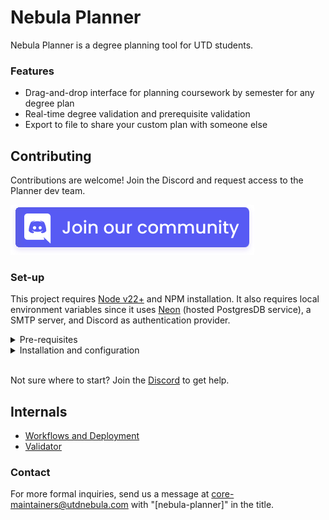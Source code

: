 # Nebula Planner

Nebula Planner is a degree planning tool for UTD students.

### Features

- Drag-and-drop interface for planning coursework by semester for any degree plan
- Real-time degree validation and prerequisite validation
- Export to file to share your custom plan with someone else

## Contributing

Contributions are welcome! Join the Discord and request access to the Planner dev team.

<a href="https://discord.utdnebula.com/"><img src=".github/discord-join-banner.svg" /></a>

### Set-up

This project requires [Node v22+](https://nodejs.org/en/) and NPM
installation. It also requires local environment variables since it uses [Neon](https://neon.tech) (hosted PostgresDB service), a SMTP server, and Discord as authentication provider.

<details>
<summary>
Pre-requisites
</summary> <br />
To be able to start development on Planner make sure that you have the following pre-requisites installed:

- [Node.js v16 or above](https://nodejs.org/en)
- [Git](https://git-scm.com/downloads)
- [Python3.11](https://www.python.org/downloads)
</details>

<details>
<summary>
Installation and configuration
</summary> <br />

1. Clone repository and install web dependencies:

```bash
git clone https://github.com/UTDNebula/planner.git
cd planner
npm install
```

2.  Copy `.env.example file` to `.env`:

    Copy the contents of the `.env.example` file at the root of the repo to a new file called `.env`.

3.  Setting up Neon:

    Neon is a hosting service for PostgreSQL.

    1.  Install the [Neon CLI](https://neon.tech/docs/reference/cli-install).
    2.  Run `neonctl auth` and follow the on-screen prompts to login or create an account.
    3.  Run `neonctl projects create --name planner-dev` to create a Neon project for Planner.
    4.  Copy the string listed under 'Connection Uri' (ex: `postgres://my-user:my-password@my-project-id.us-east-2.aws.neon.tech/neondb`) and update the `DATABASE_URL` and `DIRECT_DATABASE_URL` variables in your .env file, as shown below.

        ```bash
        # Prisma
        DATABASE_URL="<your connection uri here>"
        DIRECT_DATABASE_URL="<your connection uri here>"
        ```

4.  Apply database migrations:

    ```bash
    npx prisma migrate dev
    ```

5.  Request `PLATFORM_DATABASE_URL` from someone on the team.

6.  Set `NEXTAUTH_URL` to `http://localhost:3000` and `NEXTAUTH_SECRET=abc123`

7.  Setting up an auth provider. You need at least one of these to log in. We recommend you only add Discord for convenience.

      <details>
      <summary>
      Discord
      </summary> <br />

    1.  [Go to Discord Developer Portal — My Applications](https://discord.com/developers/applications)

    2.  Click on New Application <br />
        <img src="https://images.tango.us/workflows/3a8e357f-f80d-4e7d-ab54-84e04d812a3b/steps/8a6d90a6-766e-4f64-81d2-aad5369e5cc6/37e55606-f5cf-4b65-8d27-a489cf3b2548.png?crop=focalpoint&fit=crop&fp-x=0.8798&fp-y=0.0761&fp-z=2.8622&w=1200&mark-w=0.2&mark-pad=0&mark64=aHR0cHM6Ly9pbWFnZXMudGFuZ28udXMvc3RhdGljL21hZGUtd2l0aC10YW5nby13YXRlcm1hcmsucG5n&ar=1860%3A972" width="500"/>

    3.  Type "planner" <br />
        <img src="https://images.tango.us/workflows/3a8e357f-f80d-4e7d-ab54-84e04d812a3b/steps/c3607164-c3fa-4863-b185-1dbe14024dcf/e808af4c-a2ad-49e6-bae1-46becac64620.png?crop=focalpoint&fit=crop&fp-x=0.5003&fp-y=0.5195&fp-z=1.7367&w=1200&mark-w=0.2&mark-pad=0&mark64=aHR0cHM6Ly9pbWFnZXMudGFuZ28udXMvc3RhdGljL21hZGUtd2l0aC10YW5nby13YXRlcm1hcmsucG5n&ar=1860%3A972" width="500"/>

    4.  Agree to their terms of service <br />
        <img src="https://images.tango.us/workflows/3a8e357f-f80d-4e7d-ab54-84e04d812a3b/steps/3817a6f6-9db3-4d2b-b854-060ea05efb07/bbaaffd2-84af-4f57-993e-fb3e518050e8.png?crop=focalpoint&fit=crop&fp-x=0.3704&fp-y=0.5967&fp-z=3.0224&w=1200&mark-w=0.2&mark-pad=0&mark64=aHR0cHM6Ly9pbWFnZXMudGFuZ28udXMvc3RhdGljL21hZGUtd2l0aC10YW5nby13YXRlcm1hcmsucG5n&ar=1860%3A972" width="500"/>

    5.  Click to create <br />
        <img src="https://images.tango.us/workflows/3a8e357f-f80d-4e7d-ab54-84e04d812a3b/steps/381f5fdc-52a6-432f-aaa7-fd3ad4a0d9fd/d3c413bd-e571-478d-b0bc-943453ea22cd.png?crop=focalpoint&fit=crop&fp-x=0.6067&fp-y=0.6944&fp-z=2.8139&w=1200&mark-w=0.2&mark-pad=0&mark64=aHR0cHM6Ly9pbWFnZXMudGFuZ28udXMvc3RhdGljL21hZGUtd2l0aC10YW5nby13YXRlcm1hcmsucG5n&ar=1860%3A972" width="500"/>

    6.  Click on OAuth2 <br />
        <img src="https://images.tango.us/workflows/3a8e357f-f80d-4e7d-ab54-84e04d812a3b/steps/288e8db5-a787-4d34-b880-d81f0b47c159/7ceb6401-b585-42ad-8caa-6e27c809920b.png?crop=focalpoint&fit=crop&fp-x=0.1145&fp-y=0.3308&fp-z=2.0043&w=1200&mark-w=0.2&mark-pad=0&mark64=aHR0cHM6Ly9pbWFnZXMudGFuZ28udXMvc3RhdGljL21hZGUtd2l0aC10YW5nby13YXRlcm1hcmsucG5n&ar=1860%3A972" width="500"/>

    7.  Click on reset the secret <br />
        <img src="https://images.tango.us/workflows/3a8e357f-f80d-4e7d-ab54-84e04d812a3b/steps/db7245b1-f2b3-4a3d-b6f4-7b97f8083e17/2a275c61-cd86-45b5-a6b8-cb2ac3743ec0.png?crop=focalpoint&fit=crop&fp-x=0.5390&fp-y=0.3889&fp-z=2.6534&w=1200&mark-w=0.2&mark-pad=0&mark64=aHR0cHM6Ly9pbWFnZXMudGFuZ28udXMvc3RhdGljL21hZGUtd2l0aC10YW5nby13YXRlcm1hcmsucG5n&ar=1860%3A972" width="500"/>

    8.  Click on "Yes, do it!" and copy the generated secret <br />
        <img src="https://images.tango.us/workflows/3a8e357f-f80d-4e7d-ab54-84e04d812a3b/steps/d4f78559-7a1a-4830-8db6-4affe5fd1016/c3d73e52-d444-4079-b580-79df13b1c56b.png?crop=focalpoint&fit=crop&fp-x=0.6040&fp-y=0.5828&fp-z=2.7720&w=1200&mark-w=0.2&mark-pad=0&mark64=aHR0cHM6Ly9pbWFnZXMudGFuZ28udXMvc3RhdGljL21hZGUtd2l0aC10YW5nby13YXRlcm1hcmsucG5n&ar=1860%3A972" width="500"/>

    9.  Click on "Add Redirect" <br />
        <img src="https://images.tango.us/workflows/3a8e357f-f80d-4e7d-ab54-84e04d812a3b/steps/1cfa1227-d190-4c8c-be1d-39ceb5695331/4153c637-e000-461c-9ce9-628100e47ca9.png?crop=focalpoint&fit=crop&fp-x=0.3013&fp-y=0.5257&fp-z=2.6458&w=1200&mark-w=0.2&mark-pad=0&mark64=aHR0cHM6Ly9pbWFnZXMudGFuZ28udXMvc3RhdGljL21hZGUtd2l0aC10YW5nby13YXRlcm1hcmsucG5n&ar=1860%3A972" width="500"/>

    10. Paste "http://localhost:3000/api/auth/callback/discord" into input <br />
        <img src="https://images.tango.us/workflows/3a8e357f-f80d-4e7d-ab54-84e04d812a3b/steps/911a3bd2-0c59-49ed-9b84-ee4a38da287c/f86cc139-bed2-4b29-86ba-41b2d8b6ac8d.png?crop=focalpoint&fit=crop&fp-x=0.4237&fp-y=0.5267&fp-z=1.6062&w=1200&mark-w=0.2&mark-pad=0&mark64=aHR0cHM6Ly9pbWFnZXMudGFuZ28udXMvc3RhdGljL21hZGUtd2l0aC10YW5nby13YXRlcm1hcmsucG5n&ar=1860%3A972" width="500"/>

    11. Click on save changes at the bottom <br />
        <img src="https://images.tango.us/workflows/3a8e357f-f80d-4e7d-ab54-84e04d812a3b/steps/e7149cf3-3501-437c-8900-bb38ac380174/cf87bca6-2e88-43e7-993a-256b4901c0ca.png?crop=focalpoint&fit=crop&fp-x=0.8790&fp-y=0.8951&fp-z=6.0984&w=1200&mark-w=0.2&mark-pad=0&mark64=aHR0cHM6Ly9pbWFnZXMudGFuZ28udXMvc3RhdGljL21hZGUtd2l0aC10YW5nby13YXRlcm1hcmsucG5n&ar=1860%3A972" width="500"/>

    12. Copy and paste your secret and clientID (also on the OAuth2 page) into your `.env`:

        ```bash
           # Next Auth Discord Provider
           DISCORD_CLIENT_ID=<discord-client-id-goes-here>
           DISCORD_CLIENT_SECRET=<discord-secret-goes-here>
        ```

      </details>

      <details>
      <summary>
      Nodemailer
      </summary> <br />

    1. [Go to Mailtrap: Email Delivery Platform](https://mailtrap.io/)

    2. Click on Sign up for free and create your account <br />
       <img src="https://images.tango.us/workflows/4a569e1c-9ecf-4f99-ab9d-a40276d05712/steps/7fffd762-ca52-48ae-8f52-9abe8bec674e/2776f9dc-afd5-4d96-9b84-f15edb03c6b2.png?crop=focalpoint&fit=crop&fp-x=0.4401&fp-y=0.4563&fp-z=2.7257&w=1200&blend-align=bottom&blend-mode=normal&blend-x=800&blend64=aHR0cHM6Ly9pbWFnZXMudGFuZ28udXMvc3RhdGljL21hZGUtd2l0aC10YW5nby13YXRlcm1hcmsucG5n" width="500" />

    3. Click on Start Testing <br />
       <img src="https://images.tango.us/workflows/4a569e1c-9ecf-4f99-ab9d-a40276d05712/steps/90d46aef-6ed5-419b-b55a-76e4b652e76e/298eac80-6d87-49a8-bdaf-86483c385401.png?crop=focalpoint&fit=crop&fp-x=0.4903&fp-y=0.2912&fp-z=2.7181&w=1200&blend-align=bottom&blend-mode=normal&blend-x=800&blend64=aHR0cHM6Ly9pbWFnZXMudGFuZ28udXMvc3RhdGljL21hZGUtd2l0aC10YW5nby13YXRlcm1hcmsucG5n" width="500" />

    4. Click on Nodemailer <br />
       <img src="https://images.tango.us/workflows/4a569e1c-9ecf-4f99-ab9d-a40276d05712/steps/1156a1c2-6851-46a2-a777-fcd821309ef0/2933e425-6917-45d5-a383-b36d627773d5.png?crop=focalpoint&fit=crop&fp-x=0.4505&fp-y=0.4830&fp-z=2.8207&w=1200&blend-align=bottom&blend-mode=normal&blend-x=800&blend64=aHR0cHM6Ly9pbWFnZXMudGFuZ28udXMvc3RhdGljL21hZGUtd2l0aC10YW5nby13YXRlcm1hcmsucG5n" width="500" />
    5. Copy the host, port, user, and pass values.

    </details>

8.  Run and configure validator

    ```bash
    cd validator
    python3.11 -m venv venv # Create virtual environment
    source venv/bin/activate # Use virtual enviornment
    #venv/Scripts/activate on Windows
    pip install -r requirements.txt # Install dependencies
    flask --app api run
    ```

    Add the validator to `.env`:

    ```bash
    # DEGREE VALIDATOR
    NEXT_PUBLIC_VALIDATOR=http://127.0.0.1:5000
    ```

9.  Setup pre-commit hooks:

    ```bash
    npm run prepare
    ```

10. Generate `Prisma` client and run web server:

    ```bash
    npm run prisma:generate
    npm run dev
    ```

   </details>

<br />
<!-- TODO(@jasonappah): Copy this over to Confluence, link here. Would probably be worth revisiting/possibly rewriting other docs in this repo as well -->
<!-- Check out this [blog](https://btt.skgr.xyz/blog/nebula-planner-tech-stack) to learn about the stack we are using and a basic overview of the codebase. -->

Not sure where to start? Join the [Discord](https://discord.utdnebula.com/) to get help.

## Internals

- [Workflows and Deployment](docs/WORKFLOWS_AND_DEPLOYMENT.md)
- [Validator](docs/VALIDATOR.md)

### Contact

For more formal inquiries, send us a message at core-maintainers@utdnebula.com
with "[nebula-planner]" in the title.
